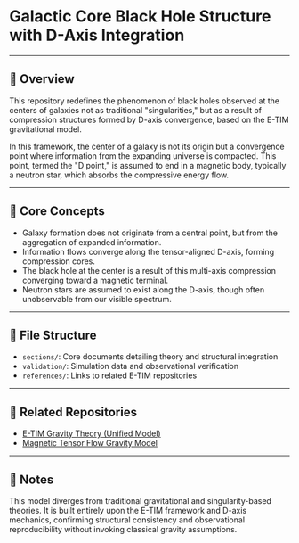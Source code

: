 # Galactic Core Black Hole Structure with D-Axis Integration

---

## 🔭 Overview

This repository redefines the phenomenon of black holes observed at the centers of galaxies not as traditional "singularities," but as a result of compression structures formed by D-axis convergence, based on the E-TIM gravitational model.

In this framework, the center of a galaxy is not its origin but a convergence point where information from the expanding universe is compacted. This point, termed the "D point," is assumed to end in a magnetic body, typically a neutron star, which absorbs the compressive energy flow.

---

## 📌 Core Concepts

- Galaxy formation does not originate from a central point, but from the aggregation of expanded information.
- Information flows converge along the tensor-aligned D-axis, forming compression cores.
- The black hole at the center is a result of this multi-axis compression converging toward a magnetic terminal.
- Neutron stars are assumed to exist along the D-axis, though often unobservable from our visible spectrum.

---

## 🔬 File Structure

- `sections/`: Core documents detailing theory and structural integration
- `validation/`: Simulation data and observational verification
- `references/`: Links to related E-TIM repositories

---

## 🔗 Related Repositories

- [E-TIM Gravity Theory (Unified Model)](https://github.com/Mk9207/E-TIM_Gravity_Theory)
- [Magnetic Tensor Flow Gravity Model](https://github.com/Mk9207/Gravity-Structure-Reinterpreted-Magnetic-Tensor-Flow-Theory)

---

## 🧠 Notes

This model diverges from traditional gravitational and singularity-based theories. It is built entirely upon the E-TIM framework and D-axis mechanics, confirming structural consistency and observational reproducibility without invoking classical gravity assumptions.
